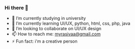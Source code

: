 ### Hi there 👋

- 🔭 I’m currently studying in university
- 🌱 I’m currently learning UI/UX, python, html, css, php, java
- 👯 I’m looking to collaborate on UI/UX design
- 📫 How to reach me: myrasivaa@gmail.com
- ⚡ Fun fact: i'm a creative person
